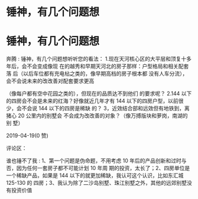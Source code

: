 # 锤神，有几个问题想

# 锤神，有几个问题想

奔腾 : 锤神，有几个问题想听听您的看法： 1.现在天河核心区的大平层和顶复十多年后，会不会变成像现 在的越秀和早期天河北的房子那样：户型格局和相关配套落 后（以后车位都有充电枮之类的，像早期高档的房子根本都 没有人车分流），会不会说未来的改改善对配套要求更高

（像每户都有空中花园之类的），但现在的品质达不到他们 的要求呢？ 2.144 以下的四房会不会是未来的红海？好像就近几年才有 144 以下的四房户型，以前很少，会不会说 144 以下的四房是稀缺 的？ 3，近效结合部和远效但有地铁到，离猪心 20 公里内的别墅会 不会成为改改善的对象？（像万搏版块和萝岗，南湖的别 墅）

2019-04-19(0 赞)

评论区：

谁也锤不了我 : 1、第一个问题是伪命题，不用考虑 10 年后的产品创新和过时与否，因为任何一套房子都不可能计划 10 年周 期的投资，太长了；2、四房单位是一个稀缺产品，如果是 144 以下的就更加稀缺，我认可这个认识，比如东汇城 125-130 的 四房；3、我认为除了二沙岛别墅、珠江别墅之外，其他的远郊别墅没有投资价值